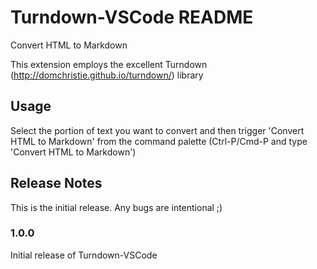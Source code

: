 # Turndown-VSCode README

Convert HTML to Markdown

This extension employs the excellent Turndown (http://domchristie.github.io/turndown/) library

## Usage

Select the portion of text you want to convert and then trigger 'Convert HTML to Markdown' from the command palette (Ctrl-P/Cmd-P and type 'Convert HTML to Markdown')

## Release Notes

This is the initial release. Any bugs are intentional ;)

### 1.0.0

Initial release of Turndown-VSCode
